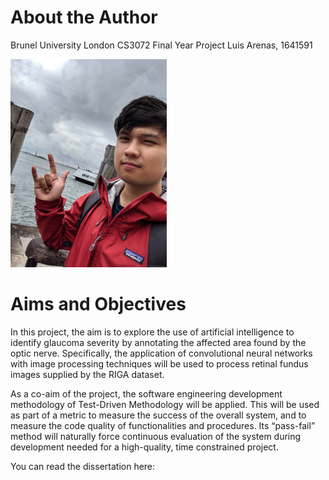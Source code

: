 # About the Author
Brunel University London
CS3072 Final Year Project
Luis Arenas, 1641591

<img src="https://github.com/arenzo97/arenzo97.github.io/blob/master/profilepic.jpg" width="250px">

# Aims and Objectives
In this project, the aim is to explore the use of artificial intelligence to identify glaucoma severity by annotating the affected area found by the optic nerve. Specifically, the application of convolutional neural networks with image processing techniques will be used to process retinal fundus images supplied by the RIGA dataset.

As a co-aim of the project, the software engineering development methodology of Test-Driven Methodology will be applied. This will be used as part of a metric to measure the success of the overall system, and to measure the code quality of functionalities and procedures. Its “pass-fail” method will naturally force continuous evaluation of the system during development needed for a high-quality, time constrained project.

You can read the dissertation here:

